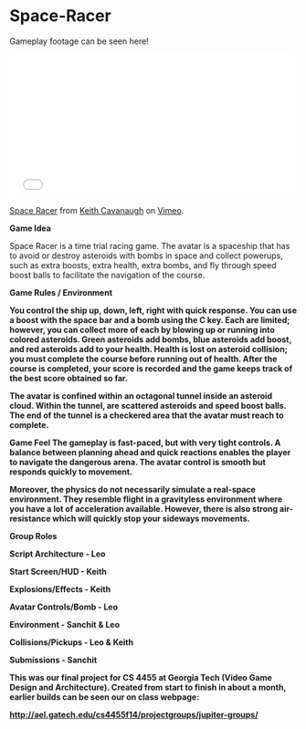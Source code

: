 Space-Racer
===========

Gameplay footage can be seen here!

<iframe src="//player.vimeo.com/video/113820278" width="500" height="252" frameborder="0" webkitallowfullscreen mozallowfullscreen allowfullscreen></iframe> <p><a href="http://vimeo.com/113820278">Space Racer</a> from <a href="http://vimeo.com/user8233453">Keith Cavanaugh</a> on <a href="https://vimeo.com">Vimeo</a>.</p>

<b>Game Idea</b>

Space Racer is a time trial racing game. The avatar is a spaceship that has to avoid or destroy asteroids with bombs in space and collect powerups, such as extra boosts, extra health, extra bombs, and fly through speed boost balls to facilitate the navigation of the course.


<b>Game Rules / Environment<b>  

You control the ship up, down, left, right with quick response. You can use a boost with the space bar and a bomb using the C key. Each are limited; however, you can collect more of each by blowing up or running into colored asteroids. Green asteroids add bombs, blue asteroids add boost, and red asteroids add to your health. Health is lost on asteroid collision; you must complete the course before running out of health. After the course is completed, your score is recorded and the game keeps track of the best score obtained so far.

The avatar is confined within an octagonal tunnel inside an asteroid cloud. Within the tunnel, are scattered asteroids and speed boost balls. The end of the tunnel is a checkered area that the avatar must reach to complete.

<b>Game Feel</b> The gameplay is fast-paced, but with very tight controls. A balance between planning ahead and quick reactions enables the player to navigate the dangerous arena. The avatar control is smooth but responds quickly to movement.

Moreover, the physics do not necessarily simulate a real-space environment. They resemble flight in a gravityless environment where you have a lot of acceleration available. However, there is also strong air-resistance which will quickly stop your sideways movements.

<b>Group Roles</b>

Script Architecture - Leo

Start Screen/HUD - Keith

Explosions/Effects - Keith

Avatar Controls/Bomb - Leo

Environment - Sanchit & Leo

Collisions/Pickups - Leo & Keith

Submissions - Sanchit

This was our final project for CS 4455 at Georgia Tech (Video Game Design and Architecture). Created from start to finish in about a  month, earlier builds can be seen our on class webpage:

http://ael.gatech.edu/cs4455f14/projectgroups/jupiter-groups/
